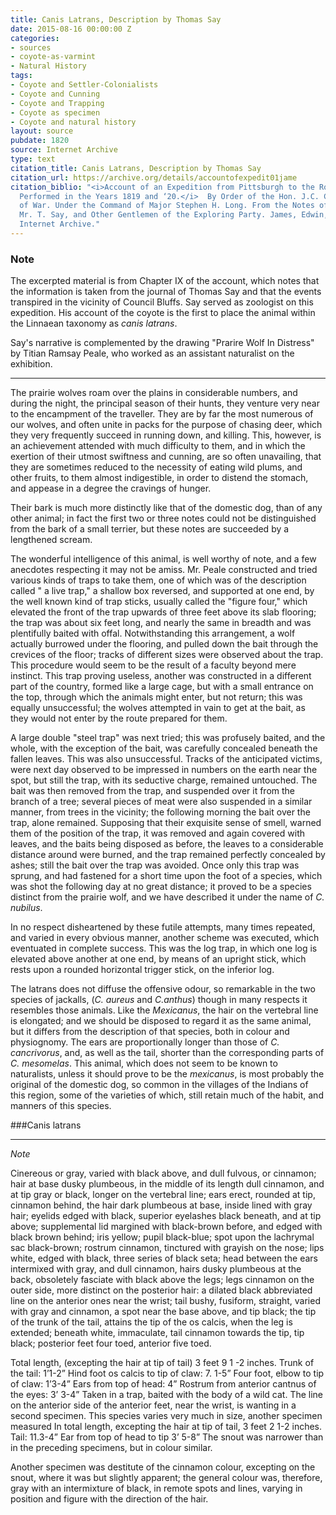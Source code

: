 ```yaml
---
title: Canis Latrans, Description by Thomas Say
date: 2015-08-16 00:00:00 Z
categories:
- sources
- coyote-as-varmint
- Natural History
tags:
- Coyote and Settler-Colonialists
- Coyote and Cunning
- Coyote and Trapping
- Coyote as specimen
- Coyote and natural history
layout: source
pubdate: 1820
source: Internet Archive
type: text
citation_title: Canis Latrans, Description by Thomas Say
citation_url: https://archive.org/details/accountofexpedit01jame
citation_biblio: "<i>Account of an Expedition from Pittsburgh to the Rocky Mountains,
  Performed in the Years 1819 and ‘20.</i>  By Order of the Hon. J.C. Calhoun, Sec’y
  of War. Under the Command of Major Stephen H. Long. From the Notes of Major Long,
  Mr. T. Say, and Other Gentlemen of the Exploring Party. James, Edwin, 1797-1861.
  Internet Archive."
---
```


### Note
The excerpted material is from Chapter IX of the account, which notes that the information is taken from the journal of Thomas Say and that the events transpired in the vicinity of Council Bluffs. Say served as zoologist on this expedition. His account of the coyote is the first to place the animal within the Linnaean taxonomy as *canis latrans*.

Say's narrative is complemented by the drawing "Prarire Wolf In Distress" by Titian Ramsay Peale, who worked as an assistant naturalist on the exhibition. 
***

The prairie wolves roam over the plains in considerable numbers, and during the night, the principal season of their hunts, they venture very near to the encampment of the traveller. They are by far the most numerous of our wolves, and often unite in packs for the purpose of chasing deer, which they very frequently succeed in running down, and killing. This, however, is an achievement attended with much difficulty to them, and in which the exertion of their utmost swiftness and cunning, are so often unavailing, that they are sometimes reduced to the necessity of eating wild plums, and other fruits, to them almost indigestible, in order to distend the stomach, and appease in a degree the cravings of hunger.

Their bark is much more distinctly like that of the domestic dog, than of any other animal; in fact the first two or three notes could not be distinguished from the bark of a small terrier, but these notes are succeeded by a lengthened scream.

The wonderful intelligence of this animal, is well worthy of note, and a few anecdotes respecting it may not be amiss. Mr. Peale constructed and tried various kinds of traps to take them, one of which was of the description called " a live trap," a shallow box reversed, and supported at one end, by the well known kind of trap sticks, usually called the "figure four," which elevated the front of the trap upwards of three feet above its slab flooring; the trap was about six feet long, and nearly the same in breadth and was plentifully baited with offal. Notwithstanding this arrangement, a wolf actually burrowed under the flooring, and pulled down the bait through the crevices of the floor; tracks of different sizes were observed about the trap. This procedure would seem to be the result of a faculty beyond mere instinct. This trap proving useless, another was constructed in a different part of the country, formed like a large cage, but with a small entrance on the top, through which the animals might enter, but not return; this was equally unsuccessful; the wolves attempted in vain to get at the bait, as they would not enter by the route prepared for them.

A large double "steel trap" was next tried; this was profusely baited, and the whole, with the exception of the bait, was carefully concealed beneath the fallen leaves. This was also unsuccessful. Tracks of the anticipated victims, were next day observed to be impressed in numbers on the earth near the spot, but still the trap, with its seductive charge, remained untouched. The bait was then removed from the trap, and suspended over it from the branch of a tree; several pieces of meat were also suspended in a similar manner, from trees in the vicinity; the following morning the bait over the trap, alone remained. Supposing that their exquisite sense of smell, warned them of the position of the trap, it was removed and again covered with leaves, and the baits being disposed as before, the leaves to a considerable distance around were burned, and the trap remained perfectly concealed by ashes; still the bait over the trap was avoided. Once only this trap was sprung, and had fastened for a short time upon the foot of a species, which was shot the following day at no great distance; it proved to be a species distinct from the prairie wolf, and we have described it under the name of *C. nubilus*.

In no respect disheartened by these futile attempts, many times repeated, and varied in every obvious manner, another scheme was executed, which eventuated in complete success. This was the log trap, in which one log is elevated above another at one end, by means of an upright stick, which rests upon a rounded horizontal trigger stick, on the inferior log. 

The latrans does not diffuse the offensive odour, so remarkable in the two species of jackalls, (*C. aureus* and *C.anthus*) though in many respects it resembles those animals. Like the *Mexicanus*, the hair on the vertebral line is elongated; and we should be disposed to regard it as the same animal, but it differs from the description of that species, both in colour and physiognomy. The ears are proportionally longer than those of *C. cancrivorus*, and, as well as the tail, shorter than the corresponding parts of *C. mesomelas*. This animal, which does not seem to be known to naturalists, unless it should prove to be the *mexicanus*, is most probably the original of the domestic dog, so common in the villages of the Indians of this region, some of the varieties of which, still retain much of the habit, and manners of this species.


###Canis latrans
***
*Note*

Cinereous or gray, varied with black above, and dull fulvous, or cinnamon; hair at base dusky plumbeous, in the middle of its length dull cinnamon, and at tip gray or black, longer on the vertebral line; ears erect, rounded at tip, cinnamon behind, the hair dark plumbeous
at base, inside lined with gray hair; eyelids edged with black, superior eyelashes black beneath, and at tip above; supplemental lid margined with black-brown before, and edged with black brown behind; iris yellow; pupil black-blue; spot upon the lachrymal sac black-brown; rostrum
cinnamon, tinctured with grayish on the nose; lips white, edged with black, three series of black seta; head between the ears intermixed with gray, and dull cinnamon, hairs dusky plumbeous at 
the back, obsoletely fasciate with black above the legs; legs cinnamon on the outer side, more distinct on the posterior hair: a dilated black abbreviated line on the anterior ones near the wrist; tail bushy, fusiform, straight, varied with gray and cinnamon, a spot near the base above, and
tip black; the tip of the trunk of the tail, attains the tip of the os calcis, when the leg is extended; beneath white, immaculate, tail cinnamon towards the tip, tip black; posterior feet four toed, anterior five toed.

Total length, (excepting the hair at tip of tail) 3 feet 9 1 -2 inches.
Trunk of the tail: 1’1-2”
Hind foot os calcis to tip of claw: 7. 1-5”
Four foot, elbow to tip of claw: 1’3-4”
Ears from top of head: 4”
Rostrum from anterior cantnus of the eyes: 3’ 3-4”
Taken in a trap, baited with the body of a wild cat.
The line on the anterior side of the anterior feet, near the wrist, is wanting
in a second specimen.
This species varies very much in size, another specimen measured
In total length, excepting the hair at tip of tail, 3 feet 2 1-2 inches.
Tail: 11.3-4”
Ear from top of head to tip 3’ 5-8”
The snout was narrower than in the preceding specimens, but in colour
similar.

Another specimen was destitute of the cinnamon colour, excepting on the snout, where it was but slightly apparent; the general colour was, therefore, gray with an intermixture of black, in remote spots and lines,  varying in position and figure with the direction of the hair.
